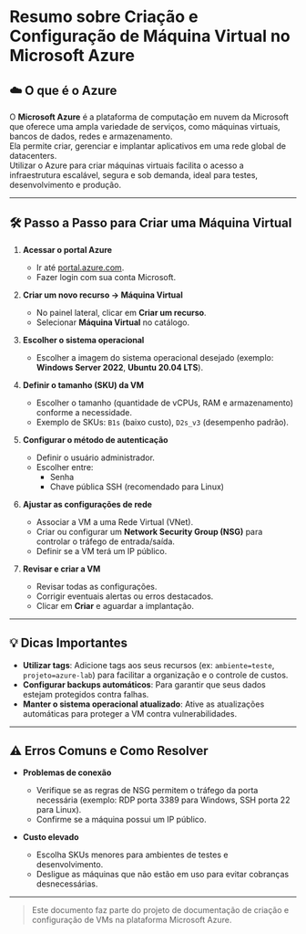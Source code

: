 
# Resumo sobre Criação e Configuração de Máquina Virtual no Microsoft Azure

## ☁️ O que é o Azure
O **Microsoft Azure** é a plataforma de computação em nuvem da Microsoft que oferece uma ampla variedade de serviços, como máquinas virtuais, bancos de dados, redes e armazenamento.  
Ela permite criar, gerenciar e implantar aplicativos em uma rede global de datacenters.  
Utilizar o Azure para criar máquinas virtuais facilita o acesso a infraestrutura escalável, segura e sob demanda, ideal para testes, desenvolvimento e produção.

---

## 🛠️ Passo a Passo para Criar uma Máquina Virtual

1. **Acessar o portal Azure**
   - Ir até [portal.azure.com](https://portal.azure.com/).
   - Fazer login com sua conta Microsoft.

2. **Criar um novo recurso -> Máquina Virtual**
   - No painel lateral, clicar em **Criar um recurso**.
   - Selecionar **Máquina Virtual** no catálogo.

3. **Escolher o sistema operacional**
   - Escolher a imagem do sistema operacional desejado (exemplo: **Windows Server 2022**, **Ubuntu 20.04 LTS**).

4. **Definir o tamanho (SKU) da VM**
   - Escolher o tamanho (quantidade de vCPUs, RAM e armazenamento) conforme a necessidade.
   - Exemplo de SKUs: `B1s` (baixo custo), `D2s_v3` (desempenho padrão).

5. **Configurar o método de autenticação**
   - Definir o usuário administrador.
   - Escolher entre:
     - Senha
     - Chave pública SSH (recomendado para Linux)

6. **Ajustar as configurações de rede**
   - Associar a VM a uma Rede Virtual (VNet).
   - Criar ou configurar um **Network Security Group (NSG)** para controlar o tráfego de entrada/saída.
   - Definir se a VM terá um IP público.

7. **Revisar e criar a VM**
   - Revisar todas as configurações.
   - Corrigir eventuais alertas ou erros destacados.
   - Clicar em **Criar** e aguardar a implantação.

---

## 💡 Dicas Importantes

- **Utilizar tags**: Adicione tags aos seus recursos (ex: `ambiente=teste`, `projeto=azure-lab`) para facilitar a organização e o controle de custos.
- **Configurar backups automáticos**: Para garantir que seus dados estejam protegidos contra falhas.
- **Manter o sistema operacional atualizado**: Ative as atualizações automáticas para proteger a VM contra vulnerabilidades.

---

## ⚠️ Erros Comuns e Como Resolver

- **Problemas de conexão**
  - Verifique se as regras de NSG permitem o tráfego da porta necessária (exemplo: RDP porta 3389 para Windows, SSH porta 22 para Linux).
  - Confirme se a máquina possui um IP público.

- **Custo elevado**
  - Escolha SKUs menores para ambientes de testes e desenvolvimento.
  - Desligue as máquinas que não estão em uso para evitar cobranças desnecessárias.

---

> Este documento faz parte do projeto de documentação de criação e configuração de VMs na plataforma Microsoft Azure.
